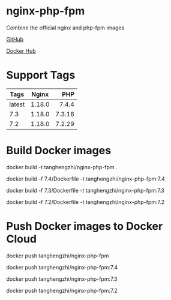 # nginx-php-fpm

Combine the official nginx and php-fpm images

[GitHub](https://github.com/tanghengzhi/nginx-php-fpm)

[Docker Hub](https://hub.docker.com/r/tanghengzhi/nginx-php-fpm/)

# Support Tags

|  Tags   |  Nginx  |  PHP   |
|---------|:-------:|-------:|
| latest  | 1.18.0  | 7.4.4  |
| 7.3     | 1.18.0  | 7.3.16 |
| 7.2     | 1.18.0  | 7.2.29 |

# Build Docker images

docker build -t tanghengzhi/nginx-php-fpm .

docker build -f 7.4/Dockerfile -t tanghengzhi/nginx-php-fpm:7.4

docker build -f 7.3/Dockerfile -t tanghengzhi/nginx-php-fpm:7.3

docker build -f 7.2/Dockerfile -t tanghengzhi/nginx-php-fpm:7.2

# Push Docker images to Docker Cloud

docker push tanghengzhi/nginx-php-fpm

docker push tanghengzhi/nginx-php-fpm:7.4

docker push tanghengzhi/nginx-php-fpm:7.3

docker push tanghengzhi/nginx-php-fpm:7.2
